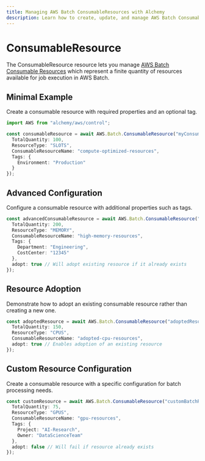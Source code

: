 ```yaml
---
title: Managing AWS Batch ConsumableResources with Alchemy
description: Learn how to create, update, and manage AWS Batch ConsumableResources using Alchemy Cloud Control.
---
```


# ConsumableResource

The ConsumableResource resource lets you manage [AWS Batch Consumable Resources](https://docs.aws.amazon.com/batch/latest/userguide/) which represent a finite quantity of resources available for job execution in AWS Batch.

## Minimal Example

Create a consumable resource with required properties and an optional tag.

```ts
import AWS from "alchemy/aws/control";

const consumableResource = await AWS.Batch.ConsumableResource("myConsumableResource", {
  TotalQuantity: 100,
  ResourceType: "SLOTS",
  ConsumableResourceName: "compute-optimized-resources",
  Tags: {
    Environment: "Production"
  }
});
```

## Advanced Configuration

Configure a consumable resource with additional properties such as tags.

```ts
const advancedConsumableResource = await AWS.Batch.ConsumableResource("advancedResource", {
  TotalQuantity: 200,
  ResourceType: "MEMORY",
  ConsumableResourceName: "high-memory-resources",
  Tags: {
    Department: "Engineering",
    CostCenter: "12345"
  },
  adopt: true // Will adopt existing resource if it already exists
});
```

## Resource Adoption

Demonstrate how to adopt an existing consumable resource rather than creating a new one.

```ts
const adoptedResource = await AWS.Batch.ConsumableResource("adoptedResource", {
  TotalQuantity: 150,
  ResourceType: "CPUS",
  ConsumableResourceName: "adopted-cpu-resources",
  adopt: true // Enables adoption of an existing resource
});
```

## Custom Resource Configuration

Create a consumable resource with a specific configuration for batch processing needs.

```ts
const customResource = await AWS.Batch.ConsumableResource("customBatchResource", {
  TotalQuantity: 75,
  ResourceType: "GPUS",
  ConsumableResourceName: "gpu-resources",
  Tags: {
    Project: "AI-Research",
    Owner: "DataScienceTeam"
  },
  adopt: false // Will fail if resource already exists
});
```